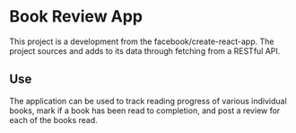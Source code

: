 # Book Review App

This project is a development from the facebook/create-react-app.
The project sources and adds to its data through fetching from a RESTful API.

## Use

The application can be used to track reading progress of various individual books, mark if a book has been read to completion, and post a review for each of the books read.